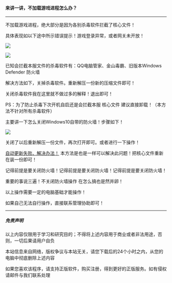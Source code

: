 #### 来讲一讲，不加载游戏进程怎么办？
------

不加载游戏进程，绝大部分是因为各别杀毒软件拦截了核心文件！

具体表现如以下途中所示错误提示！游戏登录异常，或者网关未开放！

![](https://cdn.jsdelivr.net/gh/pkssssss/uploads/images/20200208185646.png)

![](https://cdn.jsdelivr.net/gh/pkssssss/uploads/images/20200208185716.png)

已知会拦截本服文件的杀毒软件有：QQ电脑管家、金山毒霸、旧版本Windows Defender 防火墙

解决方法如下，关掉杀毒软件。重新解压一份新的压缩文件即可！

关闭杀毒软件我在这里就不做过多的解释！退出即可！

PS：为了防止杀毒下次开机自启还是会拦截本服 核心文件 建议直接卸载！（本方法不针对所有杀毒软件）

主要讲一下怎么关闭Windows10自带的防火墙！步骤如下！

![](https://ae01.alicdn.com/kf/H4bcb81cf3e2a4a9f9e84e3a9af806b70o.png)



关闭了以后重新解压一份文件，再次打开即可。或者进行一下操作！

[自动更新失败、解决办法！](/2/1?id=%e8%87%aa%e5%8a%a8%e6%9b%b4%e6%96%b0%e5%a4%b1%e8%b4%a5%e3%80%81%e6%89%8b%e5%8a%a8%e8%a7%a3%e5%86%b3%e5%8a%9e%e6%b3%95%ef%bc%81)  本方法是也是一样可以解决此问题！把核心文件重新在装一份即可！

记得前提是要关闭防火墙！记得前提是要关闭防火墙！记得前提是要关闭防火墙！

重要的事说三遍！不关闭防火墙操作  在怎么搞也是然并卵！

以上操作需要一定的电脑基础才能操作！

如果自己无法自行操作，直接联系管理协助即可！

------

##### 免责声明

以上内容仅限用于学习和研究目的；不得将上述内容用于商业或者非法用途，否则，一切后果请用户自负

本站信息来自网络，版权争议与本站无关，请您下载后的24个小时之内，从您的电脑中彻底删除上述内容

如果您喜欢该程序，请支持正版软件，购买注册，得到更好的正版服务。如有侵权请邮件与我们联系处理